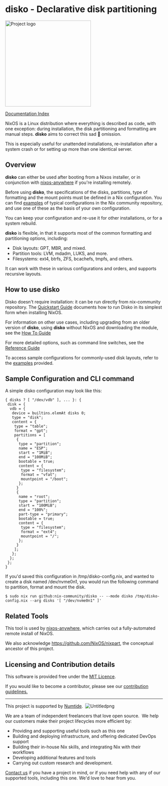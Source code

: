 # disko - Declarative disk partitioning

<!-- Generated with bing image generator (which uses dall-e-2): edge-gpt-image --prompt "Disco ball shooting a laser beam at one hard drive" -->

<img title="" src="./docs/logo.jpeg" alt="Project logo" width="274">

[Documentation Index](./docs/INDEX.md)

NixOS is a Linux distribution where everything is described as code, with one exception: during installation, the disk partitioning and formatting are manual steps. **disko** aims to correct this sad 🤡 omission.

This is especially useful for unattended installations, re-installation after a system crash or for setting up more than one identical server.

## Overview

**disko** can either be used after booting from a Nixos installer, or in conjunction with [nixos-anywhere](https://github.com/numtide/nixos-anywhere) if you're installing remotely.

Before using **disko**, the specifications of the disks, partitions, type of formatting and the mount points must be defined in a Nix configuration. You can find [examples](./example) of typical configurations in the Nix community repository, and use one of these as the basis of your own configuration.

You can keep your configuration and re-use it for other installations, or for a system rebuild.

**disko** is flexible, in that it supports most of the common formatting and partitioning options, including:

- Disk layouts: GPT, MBR, and mixed.
- Partition tools: LVM, mdadm, LUKS, and more.
- Filesystems: ext4, btrfs, ZFS, bcachefs, tmpfs, and others.

It can work with these in various configurations and orders, and supports recursive layouts.

## How to use disko

Disko doesn't require installation: it can be run directly from nix-community repository. The [Quickstart Guide](./docs/quickstart.md) documents how to run Disko in its simplest form when installing NixOS.

For information on other use cases, including upgrading from an older version of **disko**, using **disko** without NixOS and downloading the module, see the [How To Guide](./docs/quickstart.md)

For more detailed options, such as command line switches, see the [Reference Guide](./docs/reference.md)

To access sample configurations for commonly-used disk layouts, refer to the [examples](./examples) provided.

## Sample Configuration and CLI command

A simple disko configuration may look like this:

```
{ disks ? [ "/dev/vdb" ], ... }: {  
 disk = {  
  vdb = {  
   device = builtins.elemAt disks 0;  
   type = "disk";  
   content = {  
    type = "table";  
    format = "gpt";  
    partitions = [  
     {  
      type = "partition";  
      name = "ESP";  
      start = "1MiB";  
      end = "100MiB";  
      bootable = true;  
      content = {  
       type = "filesystem";  
       format = "vfat";  
       mountpoint = "/boot";  
      };  
     }  
     {  
      name = "root";  
      type = "partition";  
      start = "100MiB";  
      end = "100%";  
      part-type = "primary";  
      bootable = true;  
      content = {  
       type = "filesystem";  
       format = "ext4";  
       mountpoint = "/";  
      };  
     }  
    ];  
   };  
  };  
 };  
}
```

If you'd saved this configuration in /tmp/disko-config.nix, and wanted to create a disk named /dev/nvme0n1, you would run the following command to partition, format and mount the disk.

```
$ sudo nix run github:nix-community/disko -- --mode disko /tmp/disko-config.nix --arg disks '[ "/dev/nvme0n1" ]'
```

## Related Tools

This tool is used by [nixos-anywhere](https://github.com/numtide/nixos-anywhere), which carries out a fully-automated remote install of NixOS.

We also acknowledge https://github.com/NixOS/nixpart, the conceptual ancestor of this project.

## Licensing and Contribution details

This software is provided free under the [MIT Licence](https://opensource.org/licenses/MIT).

If you would like to become a contributor, please see our [contribution guidelines.](https://github.com/numtide/docs/contribution-guidelines.md)

---

This project is supported by [Numtide](https://numtide.com/).  ![Untitledpng](https://codahosted.io/docs/6FCIMTRM0p/blobs/bl-sgSunaXYWX/077f3f9d7d76d6a228a937afa0658292584dedb5b852a8ca370b6c61dabb7872b7f617e603f1793928dc5410c74b3e77af21a89e435fa71a681a868d21fd1f599dd10a647dd855e14043979f1df7956f67c3260c0442e24b34662307204b83ea34de929d)    

We are a team of independent freelancers that love open source.  We help our customers make their project lifecycles more efficient by:

- Providing and supporting useful tools such as this one
- Building and deploying infrastructure, and offering dedicated DevOps support
- Building their in-house Nix skills, and integrating Nix with their workflows
- Developing additional features and tools
- Carrying out custom research and development.

[Contact us](https://numtide.com/contact) if you have a project in mind, or if you need help with any of our supported tools, including this one. We'd love to hear from you.
